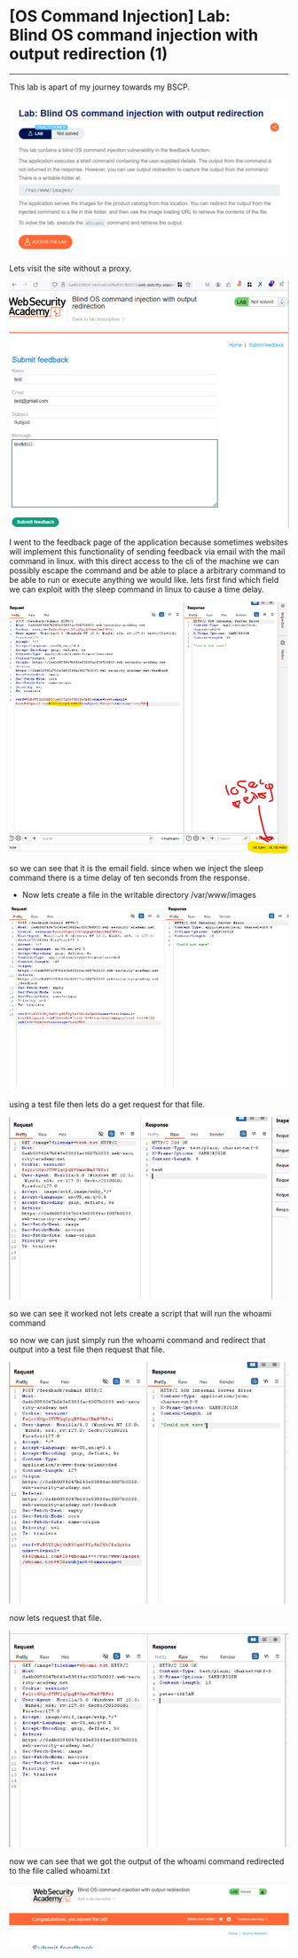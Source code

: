 # [OS Command Injection] Lab: Blind OS command injection with output redirection (1)

---

This lab is apart of my journey towards my BSCP. 

![Untitled](%5BOS%20Command%20Injection%5D%20Lab%20Blind%20OS%20command%20inject%20d6c90a75419d419d8f8a9743dacfad93/Untitled.png)

Lets visit the site without a proxy.

![Untitled](%5BOS%20Command%20Injection%5D%20Lab%20Blind%20OS%20command%20inject%20d6c90a75419d419d8f8a9743dacfad93/Untitled%201.png)

I went to the feedback page of the application because sometimes websites will implement this functionality of sending feedback via email with the mail command in linux. with this direct access to the cli of the machine we can possibly escape the command and be able to place a arbitrary command to be able to run or execute anything we would like. lets first find which field we can exploit with the sleep command in linux to cause a time delay. 

![Untitled](%5BOS%20Command%20Injection%5D%20Lab%20Blind%20OS%20command%20inject%20d6c90a75419d419d8f8a9743dacfad93/Untitled%202.png)

so we can see that it is the email field. since when we inject the sleep command there is a time delay of ten seconds from the response. 

- Now lets create a file in the writable directory /var/www/images

![Untitled](%5BOS%20Command%20Injection%5D%20Lab%20Blind%20OS%20command%20inject%20d6c90a75419d419d8f8a9743dacfad93/Untitled%203.png)

using a test file then lets do a get request for that file. 

![Untitled](%5BOS%20Command%20Injection%5D%20Lab%20Blind%20OS%20command%20inject%20d6c90a75419d419d8f8a9743dacfad93/Untitled%204.png)

so we can see it worked not lets create a script that will run the whoami command 

so now we can just simply run the whoami command and redirect that output into a test file then request that file. 

![Untitled](%5BOS%20Command%20Injection%5D%20Lab%20Blind%20OS%20command%20inject%20d6c90a75419d419d8f8a9743dacfad93/Untitled%205.png)

now lets request that file. 

![Untitled](%5BOS%20Command%20Injection%5D%20Lab%20Blind%20OS%20command%20inject%20d6c90a75419d419d8f8a9743dacfad93/Untitled%206.png)

now we can see that we got the output of the whoami command redirected to the file called whoami.txt 

![Untitled](%5BOS%20Command%20Injection%5D%20Lab%20Blind%20OS%20command%20inject%20d6c90a75419d419d8f8a9743dacfad93/Untitled%207.png)